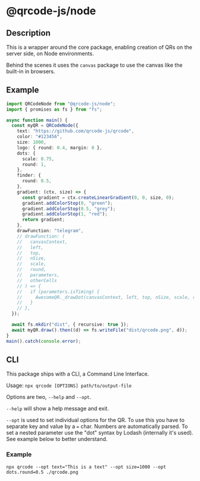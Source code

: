 # @qrcode-js/node

## Description

This is a wrapper around the core package, enabling creation of QRs on the server side, on Node environments.

Behind the scenes it uses the `canvas` package to use the canvas like the built-in in browsers.

## Example

```typescript
import QRCodeNode from "@qrcode-js/node";
import { promises as fs } from "fs";

async function main() {
  const myQR = QRCodeNode({
    text: "https://github.com/qrcode-js/qrcode",
    color: "#123456",
    size: 1000,
    logo: { round: 0.4, margin: 0 },
    dots: {
      scale: 0.75,
      round: 1,
    },
    finder: {
      round: 0.5,
    },
    gradient: (ctx, size) => {
      const gradient = ctx.createLinearGradient(0, 0, size, 0);
      gradient.addColorStop(0, "green");
      gradient.addColorStop(0.5, "grey");
      gradient.addColorStop(1, "red");
      return gradient;
    },
    drawFunction: "telegram",
    // drawFunction: (
    //   canvasContext,
    //   left,
    //   top,
    //   nSize,
    //   scale,
    //   round,
    //   parameters,
    //   otherCells
    // ) => {
    //   if (parameters.isTiming) {
    //     AwesomeQR._drawDot(canvasContext, left, top, nSize, scale, round);
    //   }
    // },
  });

  await fs.mkdir("dist", { recursive: true });
  await myQR.draw().then((d) => fs.writeFile("dist/qrcode.png", d));
}
main().catch(console.error);
```

## CLI

This package ships with a CLI, a Command Line Interface.

Usage: `npx qrcode [OPTIONS] path/to/output-file`

Options are two, `--help` and `--opt`.

`--help` will show a help message and exit.

`--opt` is used to set individual options for the QR.
To use this you have to separate key and value by a `=` char.
Numbers are automatically parsed. To set a nested parameter use the "dot" syntax by Lodash (internally it's used). See example below to better understand.

### Example

```shell
npx qrcode --opt text="This is a text" --opt size=1000 --opt dots.round=0.5 ./qrcode.png
```
